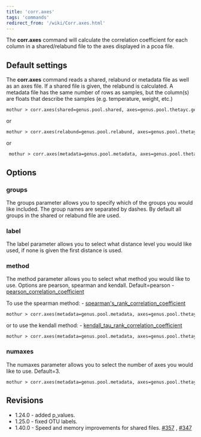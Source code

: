 ```yaml
---
title: 'corr.axes'
tags: 'commands'
redirect_from: '/wiki/Corr.axes.html'
---
```

The **corr.axes** command will calculate the
correlation coefficient for each column in a shared/relabund file to the
axes displayed in a pcoa file.


## Default settings

The **corr.axes** command reads a shared, relabund
or metadata file as well as an axes file. If a shared file is given, the
relabund is calculated. A metadata file has the same number of rows as
samples, but the column(s) are floats that describe the samples (e.g.
temperature, weight, etc.)

    mothur > corr.axes(shared=genus.pool.shared, axes=genus.pool.thetayc.genus.lt.pcoa)

or

    mothur > corr.axes(relabund=genus.pool.relabund, axes=genus.pool.thetayc.genus.lt.pcoa)

or

     mothur > corr.axes(metadata=genus.pool.metadata, axes=genus.pool.thetayc.genus.lt.pcoa)

## Options

### groups

The groups parameter allows you to specify which of the groups you would
like included. The group names are separated by dashes. By default all
groups in the shared or relabund file are used.

### label

The label parameter allows you to select what distance level you would
like used, if none is given the first distance is used.

### method

The method parameter allows you to select what method you would like to
use. Options are pearson, spearman and kendall. Default=pearson -
[pearson_correlation_coefficient](Pearson_correlation_coefficient)

To use the spearman method: -
[spearman's_rank_correlation_coefficient](Spearman's_rank_correlation_coefficient)

    mothur > corr.axes(metadata=genus.pool.metadata, axes=genus.pool.thetayc.genus.lt.pcoa, method=spearman)

or to use the kendall method: -
[kendall_tau_rank_correlation_coefficient](Kendall_tau_rank_correlation_coefficient)

    mothur > corr.axes(metadata=genus.pool.metadata, axes=genus.pool.thetayc.genus.lt.pcoa, method=kendall)

### numaxes

The numaxes parameter allows you to select the number of axes you would
like to use. Default=3.

    mothur > corr.axes(metadata=genus.pool.metadata, axes=genus.pool.thetayc.genus.lt.pcoa, numaxes=2)

## Revisions

-   1.24.0 - added p\_values.
-   1.25.0 - fixed OTU labels.
-   1.40.0 - Speed and memory improvements for shared files.
    [\#357](https://github.com/mothur/mothur/issues/357) ,
    [\#347](https://github.com/mothur/mothur/issues/347)


